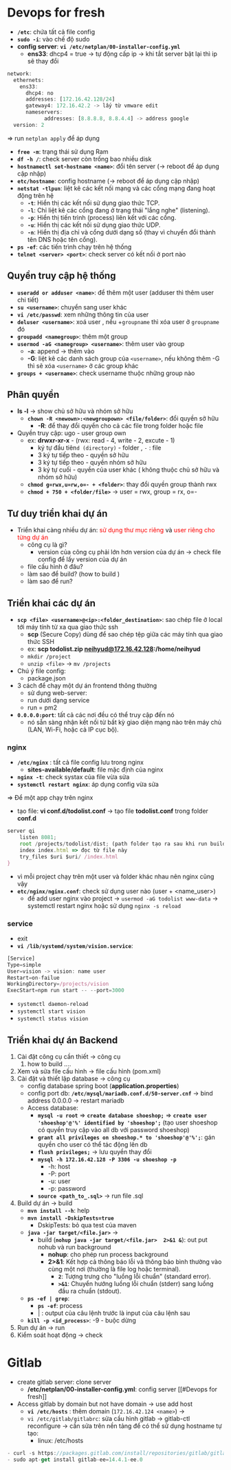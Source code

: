 # Devops for fresh
- **`/etc`**: chứa tất cả file config
- **`sudo -i`**: vào chế độ sudo
- **config server**: **`vi /etc/netplan/00-installer-config.yml`**
	- **ens33**: dhcp4 = true -> tự động cấp ip -> khi tắt server bật lại thì ip sẽ thay đổi
```js
network:
  ethernets:
    ens33:
      dhcp4: no
      addresses: [172.16.42.128/24]
      gateway4: 172.16.42.2 -> lấy từ vmware edit
      nameservers:
            addresses: [8.8.8.8, 8.8.4.4] -> address google
  version: 2
```
=> run `netplan apply` để áp dụng
- **`free -m`**: trạng thái sử dụng Ram
- **`df -h /`**: check server còn trống bao nhiều disk
- **`hostnamectl set-hostname <name>`**: đổi tên server (-> reboot để áp dụng cập nhập)
- **`etc/hostname`**: config hostname (-> reboot để áp dụng cập nhập)
- **`netstat -tlpun`**: liệt kê các kết nối mạng và các cổng mạng đang hoạt động trên hệ 
	- **`-t`**: Hiển thị các kết nối sử dụng giao thức TCP.
	- **`-l`**: Chỉ liệt kê các cổng đang ở trạng thái "lắng nghe" (listening).
	- **`-p`**: Hiển thị tiến trình (process) liên kết với các cổng.
	- **`-u`**: Hiển thị các kết nối sử dụng giao thức UDP.
	- **`-n`**: Hiển thị địa chỉ và cổng dưới dạng số (thay vì chuyển đổi thành tên DNS hoặc tên cổng).
- **`ps -ef`**: các tiến trình chạy trên hệ thống
- **`telnet <server> <port>`**: check server có kết nối ở port nào 

## Quyền truy cập hệ thống
- **`useradd or adduser <name>`**: để thêm một user (adduser thì thêm user chi tiết)
- **`su <username>`**: chuyển sang user khác
- **`vi /etc/passwd`**: xem những thông tin của user
- **`deluser <username>`**: xoá user , nếu +`groupname` thì xóa user ở `groupname` đó
- **`groupadd <namegroup>`**: thêm một group
- **`usermod -aG <namegroup> <username>`**:  thêm user vào group
	- **-a**: append -> thêm vào
	- **-G**: liệt kê các danh sách group của `<username>`, nếu không thêm -G thì sẽ xóa `<username>` ở các group khác
- **`groups + <username>`**: check username thuộc những group nào

## Phân quyền
- **ls -l** -> show chủ sở hữu và nhóm sở hữu
	- **`chown -R <newown>:<newgroupown> <file/folder>`**: đổi quyền sở hữu
		- **-R**: để thay đổi quyền cho cả các file trong folder hoặc file
- Quyền truy cập: ugo - user group own
	- ex: **drwxr-xr-x** - (rwx: read - 4, write - 2, excute - 1)
		- ký tự đầu tiên`d (directory)` - folder , `-` : file 
		- 3 ký tự tiếp theo - quyền sở hữu
		- 3 ký tự tiếp theo - quyền nhóm sở hữu
		- 3 ký tự cuối - quyền của user khác ( không thuộc chủ sở hữu và nhóm sở hữu)
	- **`chmod g=rwx,u=rw,o=- + <folder>`**: thay đổi quyền group thành rwx
	- **`chmod + 750 + <folder/file>`** -> user = rwx, group = rx, o=- 

## Tư duy triển khai dự án
- Triển khai càng nhiều dự án: <font color="#ff0000">sử dụng thư mục riêng</font> và <font color="#ff0000">user riêng cho từng dự án</font>
	- công cụ là gì? 
		- version của công cụ phải lớn hơn version của dự án -> check file config để lấy version của dự án
	- file cấu hình ở đâu?
	- làm sao để build? (how to build )
	- làm sao để run?
## Triển khai các dự án
- **`scp <file> <username>@<ip>:<folder_destination>`**: sao chép file ở local tới máy tính từ xa qua giao thức ssh
	- **scp** (Secure Copy) dùng để sao chép tệp giữa các máy tính qua giao thức SSH
	- ex: **scp todolist.zip neihyud@172.16.42.128:/home/neihyud**
	- `mkdir /project`
	- `unzip <file>` ->  `mv /projects`
- Chú ý file config:
	- package.json
- 3 cách để chạy một dự án frontend thông thường
	- sử dụng web-server: 
	- run dưới dạng service
	- run = pm2
- **`0.0.0.0:port`**: tất cả các nơi đều có thể truy cập đến nó
	- nó sẵn sàng nhận kết nối từ bất kỳ giao diện mạng nào trên máy chủ (LAN, Wi-Fi, hoặc cả IP cục bộ). 
### nginx
- **`/etc/nginx`** : tất cả file config lưu trong nginx
	- **sites-available/default**: file mặc định của nginx
- **`nginx -t`**: check systax của file vừa sửa
- **`systemctl restart nginx`**: áp dụng config vừa sửa

=> Để một app chạy trên nginx
- tạo file: **vi conf.d/todolist.conf** -> tạo file **todolist.conf** trong folder **conf.d**
```js
server qi
	listen 8081;
	root /projects/todolist/dist; (path folder tạo ra sau khi run build)
	index index.html => đọc từ file này
	try_files $uri $uri/ /index.html
}
```
- vì mỗi project chạy trên một user và folder khác nhau nên nginx cũng vậy
- **`etc/nginx/nginx.conf`**: check sử dụng user nào (user + <name_user>)
	- để add user nginx vào project -> `usermod -aG todolist www-data` -> systemctl restart nginx hoặc sử dụng `nginx -s reload`
### service
- exit
- **`vi /lib/systemd/system/vision.service`**: 
```js
[Service]
Type=simple
User=vision -> vision: name user
Restart=on-failue
WorkingDirectory=/projects/vision
ExecStart=npm run start -- --port=3000
```
- `systemctl daemon-reload`
- `systemctl start vision`
- `systemctl status vision`
## Triển khai dự án Backend
1. Cài đặt công cụ cần thiết -> công cụ
	1. how to build ....
2. Xem và sửa file cấu hình -> file cấu hình  (pom.xml)
3. Cài đặt và thiết lập database -> công cụ
	-  config database spring boot (**application.properties**)
	- config port db: **`/etc/mysql/mariadb.conf.d/50-server.cnf`** -> bind address 0.0.0.0 -> restart mariadb
	- Access database:
		- **`mysql -u root`** => **`create database shoeshop;`** => **`create user 'shoeshop'@'%' identified by 'shoeshop';`** (tạo user shoeshop có quyền truy cập vào all db với password shoeshop)
		- **`grant all privileges on shoeshop.* to 'shoeshop'@'%';`**: gán quyền cho user có thể tác động lên db
		- **`flush privileges;`** -> lưu quyền thay đổi
		- **`mysql -h 172.16.42.128 -P 3306 -u shoeshop -p`**
			- -h: host
			- -P: port
			- -u: user
			- -p: password
		- **`source <path_to_.sql>`** -> run file .sql
1. Build dự án -> build
	- **`mvn install --h`**: help
	- **`mvn install -DskipTests=true`**
		- DskipTests: bỏ qua test của maven
	- **`java -jar target/<file.jar>`** -> 
		- build (**`nohup java -jar target/<file.jar>  2>&1 &`**): out put nohub và run background
			- **nohup**: cho phép run process background
			- **2>&1**:  Kết hợp cả thông báo lỗi và thông báo bình thường vào cùng một nơi (thường là file log hoặc terminal).
				- **`2`**: Tượng trưng cho "luồng lỗi chuẩn" (standard error).
				- **`>&1`**: Chuyển hướng luồng lỗi chuẩn (stderr) sang luồng đầu ra chuẩn (stdout).
	- **`ps -ef | grep`**: 
		- **`ps -ef`**: process
		- | : output của câu lệnh trước là input của câu lệnh sau
	- **`kill -p <id_process>`**: -9 - buộc dừng
1. Run dự án -> run
2. Kiểm soát hoạt động -> check

# Gitlab
- create gitlab server: clone server
	- **/etc/netplan/00-installer-config.yml**: config server [[#Devops for fresh]]
- Access gitlab by domain but not have domain -> use add host
	- **`vi /etc/hosts`** : thêm domain (`172.16.42.124 <name>`) -> 
	- `vi /etc/gitlab/gitlabrc`: sửa cầu hình gitlab -> gitlab-ctl reconfigure
	-> cần sửa trên nền tảng để có thể sử dụng hostname tự tạo:
		- linux: /etc/hosts
```js
- curl -s https://packages.gitlab.com/install/repositories/gitlab/gitlab-ee/script.deb.sh | sudo bash
- sudo apt-get install gitlab-ee=14.4.1-ee.0
```